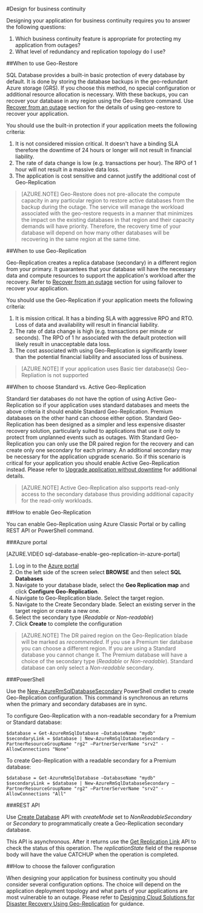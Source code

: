 <properties 
   pageTitle="SQL Database Design for Business Continuity" 
   description="Guidance for choosing In this section, guidance will be provided for how to choose which BCDR features should be used and when. This will include descriptions of what you automatically get by using SQL DB."
   services="sql-database" 
   documentationCenter="" 
   authors="elfisher" 
   manager="jeffreyg" 
   editor="monicar"/>

<tags
   ms.service="sql-database"
   ms.devlang="NA"
   ms.topic="article"
   ms.tgt_pltfrm="NA"
   ms.workload="data-management" 
   ms.date="11/16/2015"
   ms.author="elfish"/>

#Design for business continuity

Designing your application for business continuity requires you to answer the following questions:

1. Which business continuity feature is appropriate for protecting my application from outages?
2. What level of redundancy and replication topology do I use?

##When to use Geo-Restore

SQL Database provides a built-in basic protection of every database by default. It is done by storing the database backups in the geo-redundant Azure storage (GRS). If you choose this method, no special configuration or additional resource allocation is necessary. With these backups, you can recover your database in any region using the Geo-Restore command. Use [Recover from an outage](sql-database-disaster-recovery.md) section for the details of using geo-restore to recover your application. 

You should use the built-in protection if your application meets the following criteria:

1. It is not considered mission critical. It doesn't have a binding SLA therefore the downtime of 24 hours or longer will not result in financial liability.
2. The rate of data change is low (e.g. transactions per hour). The RPO of 1 hour will not result in a massive data loss.
3. The application is cost sensitive and cannot justify the additional cost of Geo-Replication 

> [AZURE.NOTE] Geo-Restore does not pre-allocate the compute capacity in any particular region to restore active databases from the backup during the outage. The service will manage the workload associated with the geo-restore requests in a manner that minimizes the impact on the existing databases in that region and their capacity demands will have priority. Therefore, the recovery time of your database will depend on how many other databases will be recovering in the same region at the same time. 

##When to use Geo-Replication

Geo-Replication creates a replica database (secondary) in a different region from your primary. It guarantees that your database will have the necessary data and compute resources to support the application's workload after the recovery. Refer to [Recover from an outage](sql-database-disaster-recovery.md) section for using failover to recover your application.

You should use the Geo-Replication if your application meets the following criteria:

1. It is mission critical. It has a binding SLA with aggressive RPO and RTO. Loss of data and availability will result in financial liability. 
2. The rate of data change is high (e.g. transactions per minute or seconds). The RPO of 1 hr associated with the default protection will likely result in unacceptable data loss.
3. The cost associated with using Geo-Replication is significantly lower than the potential financial liability and associated loss of business.

> [AZURE.NOTE] If your application uses Basic tier database(s) Geo-Repliation is not supported

##When to choose Standard vs. Active Geo-Replication

Standard tier databases do not have the option of using Active Geo-Replication so if your application uses standard databases and meets the above criteria it should enable Standard Geo-Replication. Premium databases on the other hand can choose either option. Standard Geo-Replication has been designed as a simpler and less expensive disaster recovery solution, particularly suited to applications that use it only to protect from unplanned events such as outages. With Standard Geo-Replication you can only use the DR paired region for the recovery and can create only one secondary for each primary. An additional secondary may be necessary for the application upgrade scenario. So if this scenario is critical for your application you should enable Active Geo-Replication instead. Please refer to [Upgrade application without downtime](sql-database-business-continuity-application-upgrade.md) for additional details. 

> [AZURE.NOTE] Active Geo-Replication also supports read-only access to the secondary database thus providing additional capacity for the read-only workloads. 

##How to enable Geo-Replication

You can enable Geo-Replication using Azure Classic Portal or by calling REST API or PowerShell command.

###Azure portal

[AZURE.VIDEO sql-database-enable-geo-replication-in-azure-portal]

1. Log in to the [Azure portal](https://portal.Azure.com)
2. On the left side of the screen select **BROWSE** and then select **SQL Databases**
3. Navigate to your database blade, select the **Geo Replication map** and click **Configure Geo-Replication**.
4. Navigate to Geo-Replication blade. Select the target region. 
5. Navigate to the Create Secondary blade. Select an existing server in the target region or create a new one.
6. Select the secondary type (*Readable* or *Non-readable*)
7. Click **Create** to complete the configuration

> [AZURE.NOTE] The DR paired region on the Geo-Replication blade will be marked as *recommended*. If you use a Premium tier database you can choose a different region. If you are using a Standard database you cannot change it. The Premium database will  have a choice of the secondary type (*Readable* or *Non-readable*). Standard database can only select a *Non-readable* secondary.


###PowerShell

Use the [New-AzureRmSqlDatabaseSecondary](https://msdn.microsoft.com/library/mt603689.aspx) PowerShell cmdlet to create Geo-Replication configuration. This command is synchronous an returns when the primary and secondary databases are in sync. 

To configure Geo-Replication with a non-readable secondary for a Premium or Standard database:
		
    $database = Get-AzureRmSqlDatabase –DatabaseName "mydb"
    $secondaryLink = $database | New-AzureRmSqlDatabaseSecondary –PartnerResourceGroupName "rg2" –PartnerServerName "srv2" -AllowConnections "None"

To create Geo-Replication with a readable secondary for a Premium database:

    $database = Get-AzureRmSqlDatabase –DatabaseName "mydb"
    $secondaryLink = $database | New-AzureRmSqlDatabaseSecondary –PartnerResourceGroupName "rg2" –PartnerServerName "srv2" -AllowConnections "All"
		 

###REST API 

Use [Create Database](https://msdn.microsoft.com/library/mt163685.aspx) API with *createMode* set to *NonReadableSecondary* or *Secondary* to programmatically create a Geo-Replication secondary database.

This API is asynchronous. After it returns use the [Get Replication Link](https://msdn.microsoft.com/library/mt600778.aspx) API to check the status of this operation. The *replicationState* field of the response body will have the value CATCHUP when the operation is completed.


##How to choose the failover configuration 

When designing your application for business continuity you should consider several configuration options. The choice will depend on the application deployment topology and what parts of your applications are most vulnerable to an outage. Please refer to [Designing Cloud Solutions for Disaster Recovery Using  Geo-Replication](sql-database-designing-cloud-solutions-for-disaster-recovery.md) for guidance.

